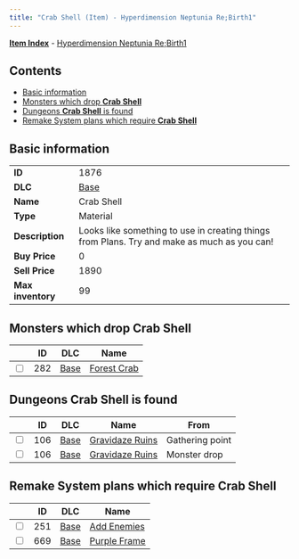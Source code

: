 ```yaml
---
title: "Crab Shell (Item) - Hyperdimension Neptunia Re;Birth1"
---
```


[**Item Index**](/neptunia/rb1/item/index.html) - [Hyperdimension Neptunia Re;Birth1](/neptunia/rb1)

## Contents

- [Basic information](#basic-information)
- [Monsters which drop **Crab Shell**](#monsters-which-drop-crab-shell)
- [Dungeons **Crab Shell** is found](#dungeons-crab-shell-is-found)
- [Remake System plans which require **Crab Shell**](#remake-system-plans-which-require-crab-shell)

## Basic information

|   |   |
| -- | -- |
| **ID** | 1876 |
| **DLC** | [Base](/neptunia/rb1/dlc/1-base.html) |
| **Name** | Crab Shell |
| **Type** | Material |
| **Description** | Looks like something to use in creating things from Plans. Try and make as much as you can! |
| **Buy Price** | 0 |
| **Sell Price** | 1890 |
| **Max inventory** | 99 |


## Monsters which drop **Crab Shell**

|    | ID | DLC | Name |
| -- | -- | --- | ---- |
| <input type="checkbox" id="rb1-monster-1-282" class="trackbox" /> | 282 | [Base](/neptunia/rb1/dlc/1-base.html) | [Forest Crab](/neptunia/rb1/monster/1-282-forest-crab.html) |


## Dungeons **Crab Shell** is found

|    | ID | DLC | Name | From |
| -- | -- | --- | ---- | ---- |
| <input type="checkbox" id="rb1-dungeon-1-106" class="trackbox" /> | 106 | [Base](/neptunia/rb1/dlc/1-base.html) | [Gravidaze Ruins](/neptunia/rb1/dungeon/1-106-gravidaze-ruins.html) | Gathering point |
| <input type="checkbox" id="rb1-dungeon-1-106" class="trackbox" /> | 106 | [Base](/neptunia/rb1/dlc/1-base.html) | [Gravidaze Ruins](/neptunia/rb1/dungeon/1-106-gravidaze-ruins.html) | Monster drop |


## Remake System plans which require **Crab Shell**

|    | ID | DLC | Name |
| -- | -- | --- | ---- |
| <input type="checkbox" id="rb1-quest-1-251" class="trackbox" /> | 251 | [Base](/neptunia/rb1/dlc/1-base.html) | [Add Enemies](/neptunia/rb1/quest/1-251-add-enemies.html) |
| <input type="checkbox" id="rb1-quest-1-669" class="trackbox" /> | 669 | [Base](/neptunia/rb1/dlc/1-base.html) | [Purple Frame](/neptunia/rb1/quest/1-669-purple-frame.html) |
